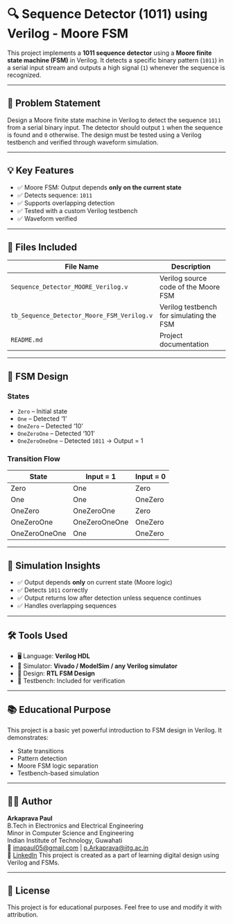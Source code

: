 # 🔍 Sequence Detector (1011) using Verilog - Moore FSM

This project implements a **1011 sequence detector** using a **Moore finite state machine (FSM)** in Verilog. It detects a specific binary pattern (`1011`) in a serial input stream and outputs a high signal (`1`) whenever the sequence is recognized.

---

## 📌 Problem Statement

Design a Moore finite state machine in Verilog to detect the sequence `1011` from a serial binary input. The detector should output `1` when the sequence is found and `0` otherwise. The design must be tested using a Verilog testbench and verified through waveform simulation.

---

## 💡 Key Features

- ✅ Moore FSM: Output depends **only on the current state**
- ✅ Detects sequence: `1011`
- ✅ Supports overlapping detection
- ✅ Tested with a custom Verilog testbench
- ✅ Waveform verified

---

## 📂 Files Included

| File Name                                 | Description                                   |
|------------------------------------------|-----------------------------------------------|
| `Sequence_Detector_MOORE_Verilog.v`      | Verilog source code of the Moore FSM          |
| `tb_Sequence_Detector_Moore_FSM_Verilog.v` | Verilog testbench for simulating the FSM     |
| `README.md`                              | Project documentation                         |

---

## 🚦 FSM Design

### States

- `Zero` – Initial state
- `One` – Detected ‘1’
- `OneZero` – Detected ‘10’
- `OneZeroOne` – Detected ‘101’
- `OneZeroOneOne` – Detected `1011` → Output = 1

### Transition Flow
| State           | Input = 1         | Input = 0        |
|-----------------|-------------------|------------------|
| Zero            | One               | Zero             |
| One             | One               | OneZero          |
| OneZero         | OneZeroOne        | Zero             |
| OneZeroOne      | OneZeroOneOne     | OneZero          |
| OneZeroOneOne   | One               | OneZero          |              OneZero









---

## 🔬 Simulation Insights

- ✅ Output depends **only** on current state (Moore logic)
- ✅ Detects `1011` correctly
- ✅ Output returns low after detection unless sequence continues
- ✅ Handles overlapping sequences

---

## 🛠 Tools Used

- 🖥️ Language: **Verilog HDL**
- 🧪 Simulator: **Vivado / ModelSim / any Verilog simulator**
- 📁 Design: **RTL FSM Design**
- 🧰 Testbench: Included for verification

---

## 📚 Educational Purpose

This project is a basic yet powerful introduction to FSM design in Verilog. It demonstrates:
- State transitions
- Pattern detection
- Moore FSM logic separation
- Testbench-based simulation

---

## 👨‍💻 Author

**Arkaprava Paul**  
B.Tech in Electronics and Electrical Engineering  
Minor in Computer Science and Engineering  
Indian Institute of Technology, Guwahati  
📧 imapaul05@gmail.com | p.Arkaprava@iitg.ac.in  
🔗 [LinkedIn](www.linkedin.com/in/arkaprava-paul-73223a314) 
This project is created as a part of learning digital design using Verilog and FSMs.

---

## 📜 License

This project is for educational purposes. Feel free to use and modify it with attribution.
